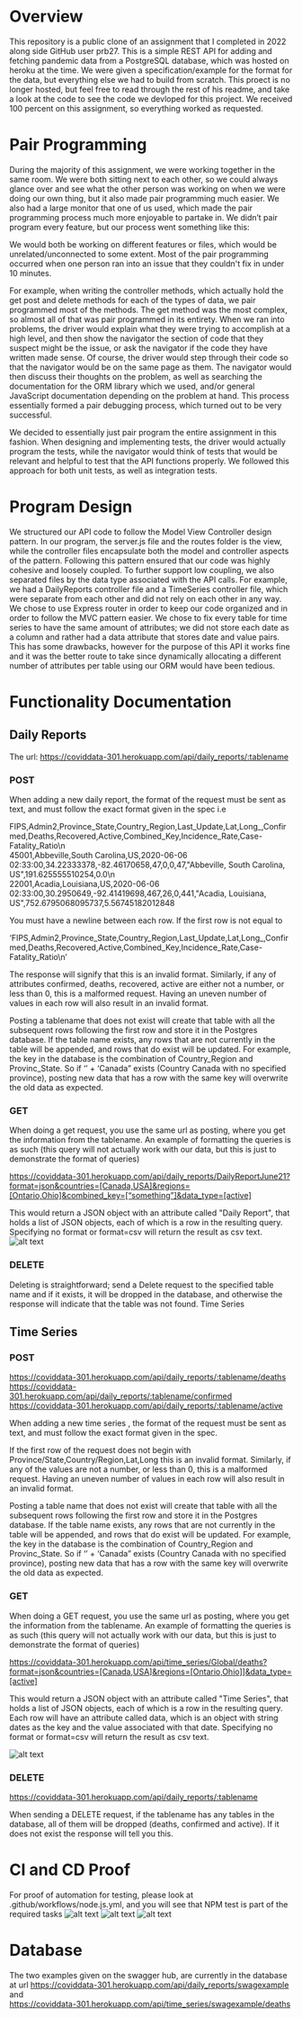 # Overview
This repository is a public clone of an assignment that I completed in 2022 along side GitHub user prb27. This is a simple REST API for adding and fetching pandemic data from a PostgreSQL database, which was hosted on heroku at the time. We were given a specification/example for the format for the data, but everything else we had to build from scratch. This proect is no longer hosted, but feel free to read through the rest of his readme, and take a look at the code to see the code we devloped for this project. We received 100 percent on this assignment, so everything worked as requested.

# Pair Programming 
During the majority of this assignment, we were working together in the same room. We were both sitting next to each other, so we could always glance over and see what the other person was working on when we were doing our own thing, but it also made pair programming much easier. We also had a large monitor that one of us used, which made the pair programming process much more enjoyable to partake in. We didn’t pair program every feature, but our process went something like this:

We would both be working on different features or files, which would be unrelated/unconnected to some extent. Most of the pair programming occurred when one person ran into an issue that they couldn't fix in under 10 minutes.

For example, when writing the controller methods, which actually hold the get post and delete methods for each of the types of data, we pair programmed most of the methods. The get method was the most complex, so almost all of that was pair programmed in its entirety. When we ran into problems, the driver would explain what they were trying to accomplish at a high level, and then show the navigator the section of code that they suspect might be the issue, or ask the navigator if the code they have written made sense. Of course, the driver would step through their code so that the navigator would be on the same page as them. The navigator would then discuss their thoughts on the problem, as well as searching the documentation for the ORM library which we used, and/or general JavaScript documentation depending on the problem at hand. This process essentially formed a pair debugging process, which turned out to be very successful.

We decided to essentially just pair program the entire assignment in this fashion. When designing and implementing tests, the driver would actually program the tests, while the navigator would think of tests that would be relevant and helpful to test that the API functions properly. We followed this approach for both unit tests, as well as integration tests.

# Program Design
We structured our API code to follow the Model View Controller design pattern. In our program, the server.js file and the routes folder is the view, while the controller files encapsulate both the model and controller aspects of the pattern. Following this pattern ensured that our code was highly cohesive and loosely coupled. To further support low coupling, we also separated files by the data type associated with the API calls. For example, we had a DailyReports controller file and a TimeSeries controller file, which were separate from each other and did not rely on each other in any way. We chose to use Express router in order to keep our code organized and in order to follow the MVC pattern easier. We chose to fix every table for time series to have the same amount of attributes; we did not store each date as a column and rather had a data attribute that stores date and value pairs. This has some drawbacks, however for the purpose of this API it works fine and it was the better route to take since dynamically allocating a different number of attributes per table using our ORM would have been tedious.

# Functionality Documentation
## Daily Reports

The url:
https://coviddata-301.herokuapp.com/api/daily_reports/:tablename
### POST
When adding a new daily report, the format of the request must be sent as text, and must follow the exact format given in the spec i.e 

FIPS,Admin2,Province_State,Country_Region,Last_Update,Lat,Long_,Confirmed,Deaths,Recovered,Active,Combined_Key,Incidence_Rate,Case-Fatality_Ratio\n <br/>
45001,Abbeville,South Carolina,US,2020-06-06 02:33:00,34.22333378,-82.46170658,47,0,0,47,"Abbeville, South Carolina, US",191.625555510254,0.0\n  <br/>
22001,Acadia,Louisiana,US,2020-06-06 02:33:00,30.2950649,-92.41419698,467,26,0,441,"Acadia, Louisiana, US",752.6795068095737,5.56745182012848  <br/>

You must have a newline between each row. If the first row is not equal to 

‘FIPS,Admin2,Province_State,Country_Region,Last_Update,Lat,Long_,Confirmed,Deaths,Recovered,Active,Combined_Key,Incidence_Rate,Case-Fatality_Ratio\n’


The response will signify that this is an invalid format. Similarly, if any of attributes confirmed, deaths, recovered, active are either not a number, or less than 0, this is a malformed request. Having an uneven number of values in each row will also result in an invalid format.

Posting a tablename that does not exist will create that table with all the subsequent rows following the first row and store it in the Postgres database. If the table name exists, any rows that are not currently in the table will be appended, and rows that do exist will be updated. For example, the key in the database is the combination of Country_Region and Provinc_State. So if ‘’ + ‘Canada” exists (Country Canada with no specified province), posting new data that has a row with the same key will overwrite the old data as expected.

### GET
When doing a get request, you use the same url as posting, where you get the information from the tablename. An example of formatting the queries is as such (this query will not actually work with our data, but this is just to demonstrate the format of queries)

https://coviddata-301.herokuapp.com/api/daily_reports/DailyReportJune21?format=json&countries=[Canada,USA]&regions=[Ontario,Ohio]&combined_key=[“something”]&data_type=[active]

This would return a JSON object with an attribute called "Daily Report", that holds a list of JSON objects, each of which is a row in the resulting query. Specifying no format or format=csv will return the result as csv text. <br/>
![alt text](https://i.ibb.co/s5Z3dRD/jsondailyreport.png)
### DELETE

Deleting is straightforward; send a Delete request to the specified table name and if it exists, it will be dropped in the database, and otherwise the response will indicate that the table was not found.
Time Series
## Time Series
### POST 
https://coviddata-301.herokuapp.com/api/daily_reports/:tablename/deaths <br/>
https://coviddata-301.herokuapp.com/api/daily_reports/:tablename/confirmed <br/>
https://coviddata-301.herokuapp.com/api/daily_reports/:tablename/active <br/> 

When adding a new time series , the format of the request must be sent as text, and must follow the exact format given in the spec.

If the first row of the request does not begin with Province/State,Country/Region,Lat,Long this is an invalid format. Similarly, if any of the values are not a number, or less than 0, this is a malformed request. Having an uneven number of values in each row will also result in an invalid format.

Posting a table name that does not exist will create that table with all the subsequent rows following the first row and store it in the Postgres database. If the table name exists, any rows that are not currently in the table will be appended, and rows that do exist will be updated. For example, the key in the database is the combination of Country_Region and Provinc_State. So if ‘’ + ‘Canada” exists (Country Canada with no specified province), posting new data that has a row with the same key will overwrite the old data as expected.

### GET
When doing a GET request, you use the same url as posting, where you get the information from the tablename. An example of formatting the queries is as such (this query will not actually work with our data, but this is just to demonstrate the format of queries)

https://coviddata-301.herokuapp.com/api/time_series/Global/deaths?format=json&countries=[Canada,USA]&regions=[Ontario,Ohio]]&data_type=[active]

This would return a JSON object with an attribute called "Time Series", that holds a list of JSON objects, each of which is a row in the resulting query. Each row will have an attribute called data, which is an object with string dates as the key and the value associated with that date. Specifying no format or format=csv will return the result as csv text. <br/>

![alt text](https://i.ibb.co/vcwpMBP/jsontimeseries.png)

### DELETE
https://coviddata-301.herokuapp.com/api/daily_reports/:tablename

When sending a DELETE request, if the tablename has any tables in the database, all of them will be dropped (deaths, confirmed and active). If it does not exist the response will tell you this.

# CI and CD Proof
For proof of automation for testing, please look at .github/workflows/node.js.yml, and you will see that NPM test is part of the required tasks
![alt text](https://i.ibb.co/N3kqxPz/CD-proof.png)
![alt text](https://i.ibb.co/cQfjXbt/Screen-Shot-2022-03-21-at-22-28-50.png)
![alt text](https://i.ibb.co/61BDpzh/image.png)

# Database
The two examples given on the swagger hub, are currently in the database at url https://coviddata-301.herokuapp.com/api/daily_reports/swagexample and <br/> https://coviddata-301.herokuapp.com/api/time_series/swagexample/deaths
